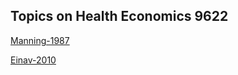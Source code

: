 ## Topics on Health Economics 9622

[Manning-1987](https://raw.githack.com/hans-mtz/Health-Econ/main/Slides/Manning-1987-9622.html)

[Einav-2010](https://raw.githack.com/hans-mtz/Health-Econ/main/Slides/Einav-2010-9622.html)